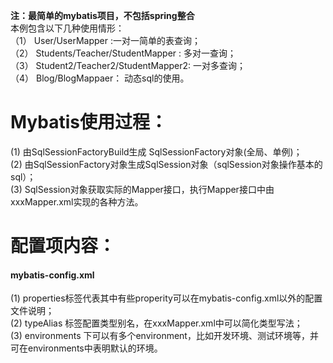 **注：最简单的mybatis项目，不包括spring整合**  
本例包含以下几种使用情形：  
（1） User/UserMapper :一对一简单的表查询；  
（2） Students/Teacher/StudentMapper : 多对一查询；  
（3） Student2/Teacher2/StudentMapper2: 一对多查询；  
（4） Blog/BlogMappaer： 动态sql的使用。  

# Mybatis使用过程：
(1) 由SqlSessionFactoryBuild生成 SqlSessionFactory对象(全局、单例)；  
(2) 由SqlSessionFactory对象生成SqlSession对象（sqlSession对象操作基本的sql）；  
(3) SqlSession对象获取实际的Mapper接口，执行Mapper接口中由xxxMapper.xml实现的各种方法。  

# 配置项内容：
#### mybatis-config.xml
(1) properties标签代表其中有些properity可以在mybatis-config.xml以外的配置文件说明；  
(2) typeAlias 标签配置类型别名，在xxxMapper.xml中可以简化类型写法；  
(3) environments 下可以有多个environment，比如开发环境、测试环境等，并可在environments中表明默认的环境。  
